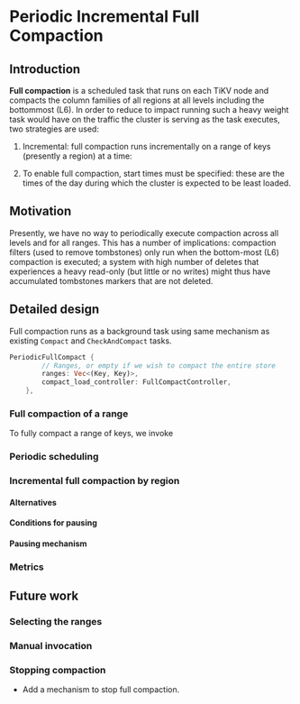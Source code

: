 # Periodic Incremental Full Compaction

## Introduction

**Full compaction** is a scheduled task that runs on each TiKV node and compacts the column families of all regions at all levels including the bottommost (L6). In order to reduce to impact running such a heavy weight task would have on the traffic the cluster is serving as the task executes, two strategies are used:

1. Incremental: full  compaction runs incrementally on a range of keys (presently a region) at a time: 

2. To enable full compaction, start times must be specified: these are the times of the day during which the cluster is expected to be least loaded. 

## Motivation

Presently, we have no way to periodically execute compaction
across all levels and for all ranges. This has a number of
implications: compaction filters (used to remove tombstones)
only run when the bottom-most (L6) compaction is executed; a
system with high number of deletes that experiences a heavy
read-only (but little or no writes) might thus have accumulated tombstones markers that are not deleted.

## Detailed design

Full compaction runs as a background task using same mechanism as existing `Compact` and `CheckAndCompact`
tasks. 

```rust
PeriodicFullCompact {
        // Ranges, or empty if we wish to compact the entire store
        ranges: Vec<(Key, Key)>,
        compact_load_controller: FullCompactController,
    },
```

### Full compaction of a range

To fully compact a range of keys, we invoke 
### Periodic scheduling

### Incremental full compaction by region

#### Alternatives

#### Conditions for pausing

#### Pausing mechanism

### Metrics

## Future work

### Selecting the ranges

### Manual invocation

### Stopping compaction

* Add a mechanism to stop full compaction.